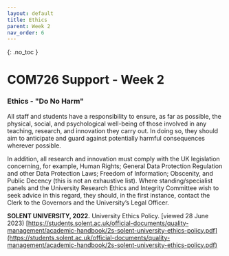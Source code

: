 ```yaml
---
layout: default
title: Ethics
parent: Week 2
nav_order: 6
---
```


{: .no_toc }

# COM726 Support - Week 2

### Ethics - "Do No Harm"

All staff and students have a responsibility to ensure, as far as possible, the physical, social, and psychological well-being of those involved in any teaching, research, and innovation they carry out. In doing so, they should aim to anticipate and guard against potentially harmful consequences wherever possible. 

In addition, all research and innovation must comply with the UK legislation concerning, for example, Human Rights; General Data Protection Regulation and other Data Protection Laws; Freedom of Information; Obscenity, and Public Decency (this is not an exhaustive list). Where standing/specialist panels and the University Research Ethics and Integrity Committee wish to seek advice in this regard, they should, in the first instance, contact the Clerk to the Governors and the University’s Legal Officer. 

**SOLENT UNIVERSITY, 2022.** University Ethics Policy. [viewed 28 June 2023) 
[https://students.solent.ac.uk/official-documents/quality-management/academic-handbook/2s-solent-university-ethics-policy.pdf](https://students.solent.ac.uk/official-documents/quality-management/academic-handbook/2s-solent-university-ethics-policy.pdf)
